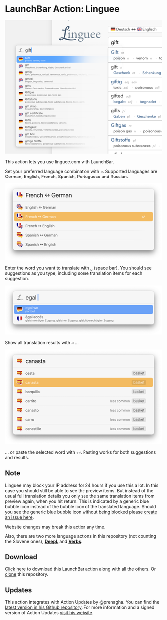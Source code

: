# LaunchBar Action: Linguee

<img src="00.png" width="680"/> 

This action lets you use linguee.com with LaunchBar. 

Set your preferred language combination with `⏎`. Supported languages are German, English, French, Spanish, Portuguese and Russian. 

<img src="01.png" width="680"/> 

Enter the word you want to translate with `␣` (space bar). You should see suggestions as you type, including some translation items for each suggestion.

<img src="02.png" width="680"/> 

Show all translation results with `⏎` … 

<img src="03.png" width="680"/> 

… or paste the selected word with `⇧⏎`. Pasting works for both  suggestions and results. 

## Note

Linguee may block your IP address for 24 hours if you use this a lot. In this case you should still be able to see the preview items. But instead of the usual full translation details you only see the same translation items from preview again, when you hit return. This is indicated by a generic blue bubble icon instead of the bubble icon of the translated language. 
Should you see the generic blue bubble icon without being blocked please [create an issue here](https://github.com/Ptujec/LaunchBar/issues/new).

Website changes may break this action any time. 

Also, there are two more language actions in this repository (not counting the Slovene ones), **[DeepL](https://github.com/Ptujec/LaunchBar/tree/master/DeepL-Action#readme)** and **[Verbs](https://github.com/Ptujec/LaunchBar/tree/master/Verbs-Action#readme)**. 

## Download

[Click here](https://github.com/Ptujec/LaunchBar/archive/refs/heads/master.zip) to download this LaunchBar action along with all the others. Or [clone](https://docs.github.com/en/repositories/creating-and-managing-repositories/cloning-a-repository) this repository.

## Updates

This action integrates with Action Updates by @prenagha. You can find the [latest version in his Github repository](https://github.com/prenagha/launchbar). For more information and a signed version of Action Updates [visit his website](https://renaghan.com/launchbar/action-updates/).